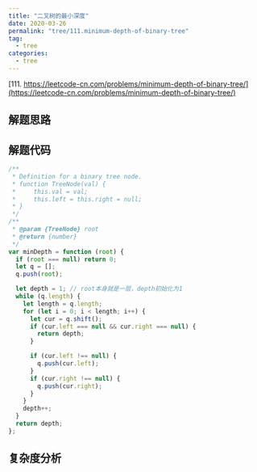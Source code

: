 ```yaml
---
title: "二叉树的最小深度"
date: 2020-03-26
permalink: "tree/111.minimum-depth-of-binary-tree"
tag:
  - tree
categories:
  - tree
---
```


[111. https://leetcode-cn.com/problems/minimum-depth-of-binary-tree/](https://leetcode-cn.com/problems/minimum-depth-of-binary-tree/)

## 解题思路

## 解题代码

```js
/**
 * Definition for a binary tree node.
 * function TreeNode(val) {
 *     this.val = val;
 *     this.left = this.right = null;
 * }
 */
/**
 * @param {TreeNode} root
 * @return {number}
 */
var minDepth = function (root) {
  if (root === null) return 0;
  let q = [];
  q.push(root);

  let depth = 1; // root本身就是一层，depth初始化为1
  while (q.length) {
    let length = q.length;
    for (let i = 0; i < length; i++) {
      let cur = q.shift();
      if (cur.left === null && cur.right === null) {
        return depth;
      }

      if (cur.left !== null) {
        q.push(cur.left);
      }
      if (cur.right !== null) {
        q.push(cur.right);
      }
    }
    depth++;
  }
  return depth;
};
```

## 复杂度分析

